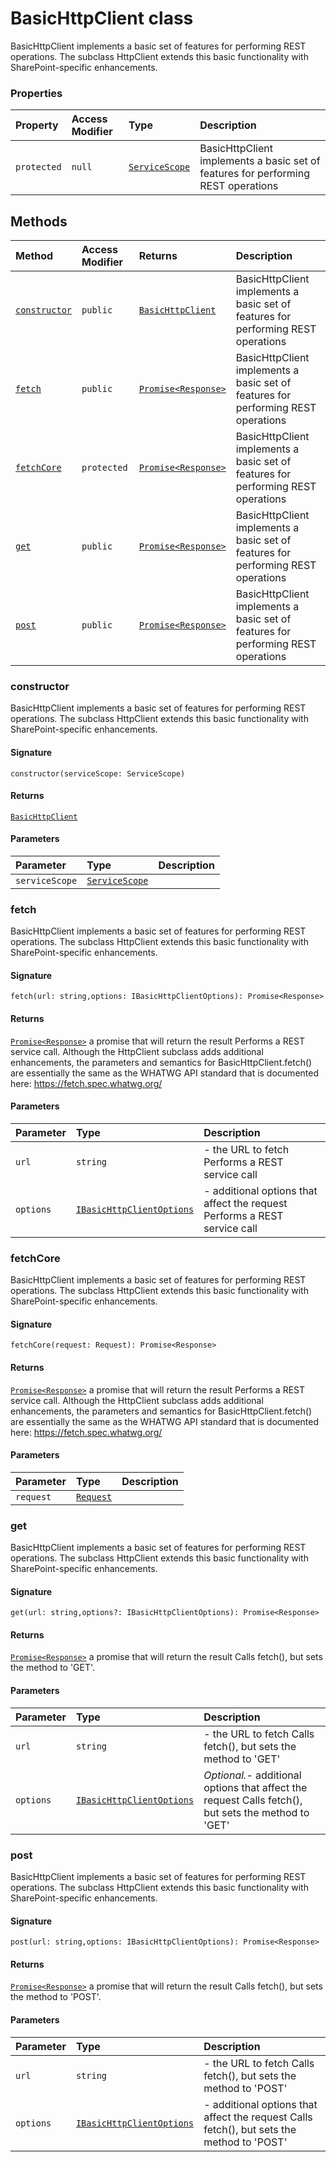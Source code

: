 # BasicHttpClient class





BasicHttpClient implements a basic set of features for performing REST operations. 
The subclass HttpClient extends this basic functionality with SharePoint-specific 
enhancements.



### Properties

| Property	   | Access Modifier | Type	| Description|
|:-------------|:----|:-------|:-----------|
|`protected`     | `null` | [`ServiceScope`](servicescope.md) | BasicHttpClient implements a basic set of features for performing REST operations |




## Methods

| Method	   | Access Modifier | Returns	| Description|
|:-------------|:----|:-------|:-----------|
|[`constructor`](#constructor)     | `public` | [`BasicHttpClient`](basichttpclient.md) | BasicHttpClient implements a basic set of features for performing REST operations |
|[`fetch`](#fetch)     | `public` | [`Promise<Response>`](promise.md) | BasicHttpClient implements a basic set of features for performing REST operations |
|[`fetchCore`](#fetchcore)     | `protected` | [`Promise<Response>`](promise.md) | BasicHttpClient implements a basic set of features for performing REST operations |
|[`get`](#get)     | `public` | [`Promise<Response>`](promise.md) | BasicHttpClient implements a basic set of features for performing REST operations |
|[`post`](#post)     | `public` | [`Promise<Response>`](promise.md) | BasicHttpClient implements a basic set of features for performing REST operations |





### constructor

BasicHttpClient implements a basic set of features for performing REST operations. 
The subclass HttpClient extends this basic functionality with SharePoint-specific 
enhancements.

#### Signature
`constructor(serviceScope: ServiceScope)`

#### Returns
[`BasicHttpClient`](basichttpclient.md)


#### Parameters


| Parameter	   | Type    | Description |
|:-------------|:---------------|:------------|
| `serviceScope`    | [`ServiceScope`](servicescope.md) |  |


### fetch

BasicHttpClient implements a basic set of features for performing REST operations. 
The subclass HttpClient extends this basic functionality with SharePoint-specific 
enhancements.

#### Signature
`fetch(url: string,options: IBasicHttpClientOptions): Promise<Response>`

#### Returns
[`Promise<Response>`](promise.md)
a promise that will return the result 
Performs a REST service call. Although the HttpClient subclass adds 
additional enhancements, the parameters and semantics for BasicHttpClient.fetch() 
are essentially the same as the WHATWG API standard that is documented here: 
https://fetch.spec.whatwg.org/

#### Parameters


| Parameter	   | Type    | Description |
|:-------------|:---------------|:------------|
| `url`    | `string` | - the URL to fetch  Performs a REST service call |
| `options`    | [`IBasicHttpClientOptions`](ibasichttpclientoptions.md) | - additional options that affect the request  Performs a REST service call |


### fetchCore

BasicHttpClient implements a basic set of features for performing REST operations. 
The subclass HttpClient extends this basic functionality with SharePoint-specific 
enhancements.

#### Signature
`fetchCore(request: Request): Promise<Response>`

#### Returns
[`Promise<Response>`](promise.md)
a promise that will return the result 
Performs a REST service call. Although the HttpClient subclass adds 
additional enhancements, the parameters and semantics for BasicHttpClient.fetch() 
are essentially the same as the WHATWG API standard that is documented here: 
https://fetch.spec.whatwg.org/

#### Parameters


| Parameter	   | Type    | Description |
|:-------------|:---------------|:------------|
| `request`    | [`Request`](request.md) |  |


### get

BasicHttpClient implements a basic set of features for performing REST operations. 
The subclass HttpClient extends this basic functionality with SharePoint-specific 
enhancements.

#### Signature
`get(url: string,options?: IBasicHttpClientOptions): Promise<Response>`

#### Returns
[`Promise<Response>`](promise.md)
a promise that will return the result 
Calls fetch(), but sets the method to 'GET'.

#### Parameters


| Parameter	   | Type    | Description |
|:-------------|:---------------|:------------|
| `url`    | `string` | - the URL to fetch  Calls fetch(), but sets the method to 'GET' |
| `options`    | [`IBasicHttpClientOptions`](ibasichttpclientoptions.md) | _Optional._- additional options that affect the request  Calls fetch(), but sets the method to 'GET' |


### post

BasicHttpClient implements a basic set of features for performing REST operations. 
The subclass HttpClient extends this basic functionality with SharePoint-specific 
enhancements.

#### Signature
`post(url: string,options: IBasicHttpClientOptions): Promise<Response>`

#### Returns
[`Promise<Response>`](promise.md)
a promise that will return the result 
Calls fetch(), but sets the method to 'POST'.

#### Parameters


| Parameter	   | Type    | Description |
|:-------------|:---------------|:------------|
| `url`    | `string` | - the URL to fetch  Calls fetch(), but sets the method to 'POST' |
| `options`    | [`IBasicHttpClientOptions`](ibasichttpclientoptions.md) | - additional options that affect the request  Calls fetch(), but sets the method to 'POST' |

